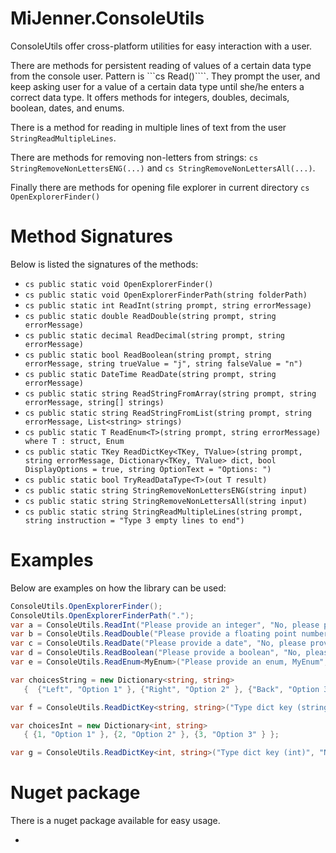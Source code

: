 # MiJenner.ConsoleUtils
ConsoleUtils offer cross-platform utilities for easy interaction with a user. 

There are methods for persistent reading of values of a certain data type from the console user. Pattern is ```cs Read<datatype>()````. They prompt the user, and keep asking user for a value of a certain data type until she/he enters a correct data type. It offers methods for integers, doubles, decimals, boolean, dates, and enums. 

There is a method for reading in multiple lines of text from the user ```StringReadMultipleLines```. 

There are methods for removing non-letters from strings: ```cs StringRemoveNonLettersENG(...)``` and ```cs StringRemoveNonLettersAll(...)```. 

Finally there are methods for opening file explorer in current directory ```cs OpenExplorerFinder()```

# Method Signatures 

Below is listed the signatures of the methods: 
* ```cs public static void OpenExplorerFinder()```
* ```cs public static void OpenExplorerFinderPath(string folderPath)```
* ```cs public static int ReadInt(string prompt, string errorMessage)```
* ```cs public static double ReadDouble(string prompt, string errorMessage)```
* ```cs public static decimal ReadDecimal(string prompt, string errorMessage)```
* ```cs public static bool ReadBoolean(string prompt, string errorMessage, string trueValue = "j", string falseValue = "n")```
* ```cs public static DateTime ReadDate(string prompt, string errorMessage)```
* ```cs public static string ReadStringFromArray(string prompt, string errorMessage, string[] strings)```
* ```cs public static string ReadStringFromList(string prompt, string errorMessage, List<string> strings)```
* ```cs public static T ReadEnum<T>(string prompt, string errorMessage) where T : struct, Enum```
* ```cs public static TKey ReadDictKey<TKey, TValue>(string prompt, string errorMessage, Dictionary<TKey, TValue> dict, bool DisplayOptions = true, string OptionText = "Options: ")```
* ```cs public static bool TryReadDataType<T>(out T result)```
* ```cs public static string StringRemoveNonLettersENG(string input)```
* ```cs public static string StringRemoveNonLettersAll(string input)```
* ```cs public static string StringReadMultipleLines(string prompt, string instruction = "Type 3 empty lines to end")```

# Examples 
Below are examples on how the library can be used: 
```cs 
ConsoleUtils.OpenExplorerFinder();
ConsoleUtils.OpenExplorerFinderPath("."); 
var a = ConsoleUtils.ReadInt("Please provide an integer", "No, please provide an integer");
var b = ConsoleUtils.ReadDouble("Please provide a floating point number", "No, please provide a floating point number");
var c = ConsoleUtils.ReadDate("Please provide a date", "No, please provide a date");
var d = ConsoleUtils.ReadBoolean("Please provide a boolean", "No, please provide a boolean", "t", "f");
var e = ConsoleUtils.ReadEnum<MyEnum>("Please provide an enum, MyEnum", "No, please provide an enum, MyEnum");

var choicesString = new Dictionary<string, string>
   {  {"Left", "Option 1" }, {"Right", "Option 2" }, {"Back", "Option 3" } };

var f = ConsoleUtils.ReadDictKey<string, string>("Type dict key (string)", "Nope", choicesString);

var choicesInt = new Dictionary<int, string>
   { {1, "Option 1" }, {2, "Option 2" }, {3, "Option 3" } };

var g = ConsoleUtils.ReadDictKey<int, string>("Type dict key (int)", "Nope", choicesInt);
```

# Nuget package 
There is a nuget package available for easy usage. 






* 
